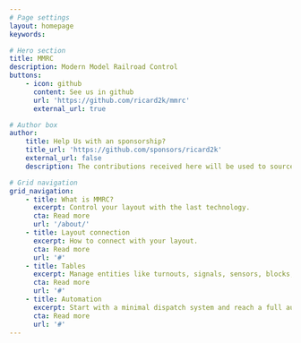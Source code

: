 ```yaml
---
# Page settings
layout: homepage
keywords:

# Hero section
title: MMRC
description: Modern Model Railroad Control
buttons:
    - icon: github
      content: See us in github
      url: 'https://github.com/ricard2k/mmrc'
      external_url: true

# Author box
author:
    title: Help Us with an sponsorship?
    title_url: 'https://github.com/sponsors/ricard2k'
    external_url: false
    description: The contributions received here will be used to source different railroad control systems to support connectivity with them..

# Grid navigation
grid_navigation:
    - title: What is MMRC?
      excerpt: Control your layout with the last technology.
      cta: Read more
      url: '/about/'
    - title: Layout connection
      excerpt: How to connect with your layout.
      cta: Read more
      url: '#'
    - title: Tables
      excerpt: Manage entities like turnouts, signals, sensors, blocks, paths...
      cta: Read more
      url: '#'
    - title: Automation
      excerpt: Start with a minimal dispatch system and reach a full automated running layout.
      cta: Read more
      url: '#'
---
```

